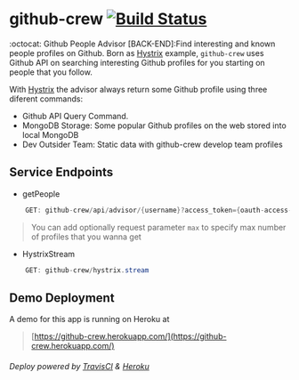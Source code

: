 # github-crew  [![Build Status](https://travis-ci.org/lexmartinez/github-crew.svg?branch=master)](https://travis-ci.org/lexmartinez/github-crew)

:octocat: Github People Advisor [BACK-END]:Find interesting and known people profiles on Github.
Born as [Hystrix](https://github.com/Netflix/Hystrix) example, `github-crew` uses Github API on searching interesting
Github profiles for you starting on people that you follow.

With [Hystrix](https://github.com/Netflix/Hystrix) the advisor always return some Github profile using three diferent commands:
+ Github API Query Command.
+ MongoDB Storage: Some popular Github profiles on the web stored into local MongoDB
+ Dev Outsider Team: Static data with github-crew develop team profiles

## Service Endpoints

+ getPeople
```java
    GET: github-crew/api/advisor/{username}?access_token={oauth-access-token}
```
> You can add optionally request parameter `max` to specify max number of profiles that you wanna get

+ HystrixStream
```java
    GET: github-crew/hystrix.stream
```

## Demo Deployment
A demo for this app is running on Heroku at 

> [https://github-crew.herokuapp.com/](https://github-crew.herokuapp.com/)

###### Deploy powered by [TravisCI](https://travis-ci.org/) & [Heroku](https://heroku.com)
